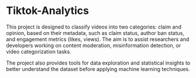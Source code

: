 # Tiktok-Analytics
This project is designed to classify videos into two categories: claim and opinion, based on their metadata, such as claim status, author ban status, and engagement metrics (likes, views). The aim is to assist researchers and developers working on content moderation, misinformation detection, or video categorization tasks.

The project also provides tools for data exploration and statistical insights to better understand the dataset before applying machine learning techniques.
